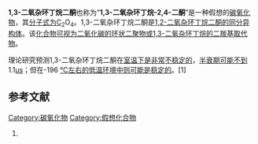 **1,3-二氧杂环丁烷二酮**也称为“**1,3-二氧杂环丁烷-2,4-二酮**”是一种假想的[碳氧化物](../Page/碳氧化物.md "wikilink")，其[分子式为C](https://zh.wikipedia.org/wiki/分子式 "wikilink")<sub>2</sub>O<sub>4</sub>。1,3-二氧杂环丁烷二酮是[1,2-二氧杂环丁烷二酮的](../Page/1,2-二氧杂环丁烷二酮.md "wikilink")[同分异构体](https://zh.wikipedia.org/wiki/同分异构体 "wikilink")。该[化合物可视为](../Page/化合物.md "wikilink")[二氧化碳的环状](../Page/二氧化碳.md "wikilink")[二聚物或](https://zh.wikipedia.org/wiki/二聚物 "wikilink")[1,3-二氧杂环丁烷的二](https://zh.wikipedia.org/wiki/1,3-二氧杂环丁烷 "wikilink")[羰基取代物](../Page/羰基.md "wikilink")。

理论研究预测1,3-二氧杂环丁烷二酮在[室温下是非常不稳定的](https://zh.wikipedia.org/wiki/室温 "wikilink")，[半衰期可能不到](https://zh.wikipedia.org/wiki/半衰期 "wikilink")1.1[μs](https://zh.wikipedia.org/wiki/微秒 "wikilink")；但在-196
[℃左右的低温环境中则可能是稳定的](https://zh.wikipedia.org/wiki/摄氏度 "wikilink")。\[1\]

## 参考文献

[Category:碳氧化物](https://zh.wikipedia.org/wiki/Category:碳氧化物 "wikilink")
[Category:假想化合物](https://zh.wikipedia.org/wiki/Category:假想化合物 "wikilink")

1.